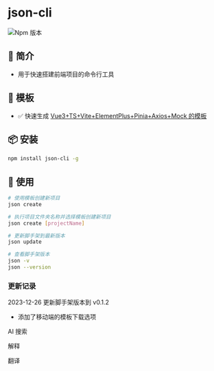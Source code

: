 # json-cli

![Npm 版本](https://img.shields.io/badge/json-cli_v0.0.1-green)

## 📖 简介

- 用于快速搭建前端项目的命令行工具

## 📕 模板

- ✅ 快速生成 [Vue3+TS+Vite+ElementPlus+Pinia+Axios+Mock 的模板](https://gitee.com/sohucw/admin-pro)

## 📦 安装

```bash
npm install json-cli -g
```

## 🚩 使用

```bash
# 使用模板创建新项目
json create

# 执行项目文件夹名称并选择模板创建新项目
json create [projectName]

# 更新脚手架到最新版本
json update

# 查看脚手架版本
json -v
json --version

```

### 更新记录

2023-12-26 更新脚手架版本到 v0.1.2

- 添加了移动端的模板下载选项

AI 搜索

解释

翻译
